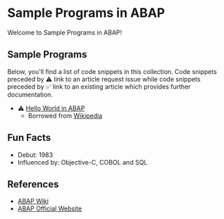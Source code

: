 # Sample Programs in ABAP

Welcome to Sample Programs in ABAP!

## Sample Programs

Below, you'll find a list of code snippets in this collection.
Code snippets preceded by :warning: link to an article request 
issue while code snippets preceded by :white_check_mark: link
to an existing article which provides further documentation.

- :warning: [Hello World in ABAP][hello-world-article-issue]
  - Borrowed from [Wikipedia](https://en.wikipedia.org/wiki/ABAP#Hello_world)

## Fun Facts

- Debut: 1983
- Influenced by: Objective-C, COBOL and SQL

## References

- [ABAP Wiki](https://en.wikipedia.org/wiki/ABAP)
- [ABAP Official Website](https://www.sap.com/community/topics/abap.html)

[hello-world-article-issue]: https://github.com/TheRenegadeCoder/sample-programs-website/issues/158
